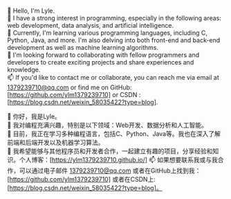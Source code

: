 👋 Hello, I'm Lyle.  
👀 I have a strong interest in programming, especially in the following areas: web development, data analysis, and artificial intelligence.  
🌱 Currently, I'm learning various programming languages, including C, Python, Java, and more. I'm also delving into both front-end and back-end development as well as machine learning algorithms.  
💞️ I'm looking forward to collaborating with fellow programmers and developers to create exciting projects and share experiences and knowledge.  
📫 If you'd like to contact me or collaborate, you can reach me via email at 1379239710@qq.com or find me on GitHub: [https://github.com/ylm1379239710] or CSDN :[https://blog.csdn.net/weixin_58035422?type=blog].

👋 你好，我是Lyle。  
👀 我对编程充满兴趣，特别是以下领域：Web开发、数据分析和人工智能。  
🌱 目前，我正在学习多种编程语言，包括C、Python、Java等。我也在深入了解前端和后端开发以及机器学习算法。  
💞️ 我希望能够与其他程序员和开发者合作，一起建立有趣的项目，分享经验和知识。个人博客：[https://ylm1379239710.github.io/]
📫 如果想要联系我或与我合作，可以通过电子邮件 1379239710@qq.com 或者在GitHub上找到我：[https://github.com/ylm1379239710] 或者在CSDN上:[https://blog.csdn.net/weixin_58035422?type=blog]。  
